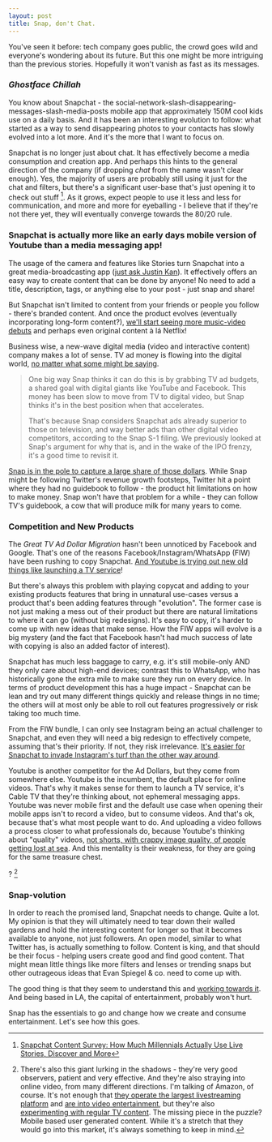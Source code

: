 ```yaml
---
layout: post
title: Snap, don't Chat.
---
```


You've seen it before: tech company goes public, the crowd goes wild and everyone's wondering about its future.
But this one might be more intriguing than the previous stories. Hopefully it won't vanish as fast as its messages.

### *Ghostface Chillah*

You know about Snapchat - the social-network-slash-disappearing-messages-slash-media-posts mobile app that approximately 150M cool kids use on a daily basis.
And it has been an interesting evolution to follow: what started as a way to send disappearing photos to your contacts has slowly evolved into a lot more.
And it's the more that I want to focus on.

Snapchat is no longer just about chat. It has effectively become a media consumption and creation app.
And perhaps this hints to the general direction of the company (if dropping *chat* from the name wasn't clear enough).
Yes, the majority of users are probably still using it just for the chat and filters, but there's a significant user-base that's just opening it to check out stuff [^1].
As it grows, expect people to use it less and less for communication, and more and more for eyeballing - I believe that if they're not there yet, they will eventually converge towards the 80/20 rule.

[^1]: [Snapchat Content Survey: How Much Millennials Actually Use Live Stories, Discover and More](http://variety.com/2016/data/news/snapchat-content-survey-how-much-millennials-actually-use-live-stories-discover-and-more-1201736616/)

<!-- ### Going with the Flow -->

### Snapchat is actually more like an early days mobile version of Youtube than a media messaging app!

The usage of the camera and features like Stories turn Snapchat into a great media-broadcasting app ([just ask Justin Kan](https://justinkan.com/why-i-love-snapchat-23d31ea87d3c)). It effectively offers an easy way to create content that can be done by anyone! No need to add a title, description, tags, or anything else to your post - just snap and share!

But Snapchat isn't limited to content from your friends or people you follow - there's branded content.
And once the product evolves (eventually incorporating long-form content?), [we'll start seeing more music-video debuts](http://www.theverge.com/2015/2/5/7987465/madonna-snapchat-music-video) and perhaps even original content à lá Netflix!

Business wise, a new-wave digital media (video and interactive content) company makes a lot of sense. TV ad money is flowing into the digital world, [no matter what some might be saying](http://www.businessinsider.com/turner-ceo-john-martin-upfronts-digital-tv-2017-3).

> One big way Snap thinks it can do this is by grabbing TV ad budgets, a shared goal with digital giants like YouTube and Facebook. This money has been slow to move from TV to digital video, but Snap thinks it's in the best position when that accelerates.
>
> That's because Snap considers Snapchat ads already superior to those on television, and way better ads than other digital video competitors, according to the Snap S-1 filing. We previously looked at Snap's argument for why that is, and in the wake of the IPO frenzy, it's a good time to revisit it.

[Snap is in the pole to capture a large share of those dollars](http://www.businessinsider.com/how-will-snapchat-make-money-2017-3). While Snap might be following Twitter's revenue growth footsteps, Twitter hit a point where they had no guidebook to follow - the product hit limitations on how to make money.
Snap won't have that problem for a while - they can follow TV's guidebook, a cow that will produce milk for many years to come.

### Competition and New Products

The *Great TV Ad Dollar Migration* hasn't been unnoticed by Facebook and Google. That's one of the reasons Facebook/Instagram/WhatsApp (FIW) have been rushing to copy Snapchat. [And Youtube is trying out new old things like launching a TV service](https://techcrunch.com/2017/04/05/youtubes-35-live-tv-streaming-app-is-now-available-in-five-us-cities/)!

But there's always this problem with playing copycat and adding to your existing products features that bring in unnatural use-cases versus a product that's been adding features through "evolution". The former case is not just making a mess out of their product but there are natural limitations to where it can go (without big redesigns). It's easy to copy, it's harder to come up with new ideas that make sense. How the FIW apps will evolve is a big mystery (and the fact that Facebook hasn't had much success of late with copying is also an added factor of interest).

Snapchat has much less baggage to carry, e.g. it's still mobile-only AND they only care about high-end devices; contrast this to WhatsApp, who has historically gone the extra mile to make sure they run on every device. In terms of product development this has a huge impact - Snapchat can be lean and try out many different things quickly and release things in no time; the others will at most only be able to roll out features progressively or risk taking too much time.

From the FIW bundle, I can only see Instagram being an actual challenger to Snapchat, and even they will need a big redesign to effectively compete, assuming that's their priority. If not, they risk irrelevance. [It's easier for Snapchat to invade Instagram's turf than the other way around](https://techcrunch.com/2017/04/01/snapchat-wins-april-fools-with-its-jab-at-instagram/).

Youtube is another competitor for the Ad Dollars, but they come from somewhere else. Youtube is the incumbent, the default place for online videos. That's why it makes sense for them to launch a TV service, it's Cable TV that they're thinking about, not ephemeral messaging apps.
Youtube was never mobile first and the default use case when opening their mobile apps isn't to record a video, but to consume videos. And that's ok, because that's what most people want to do. And uploading a video follows a process closer to what professionals do, because Youtube's thinking about "quality" videos, [not shorts, with crappy image quality, of people getting lost at sea](https://www.buzzfeed.com/angelospagnolo/dj-khaled-got-lost-at-sea-on-a-jestski). And this mentality is their weakness, for they are going for the same treasure chest.

? [^2]

[^2]: There's also this giant lurking in the shadows - they're very good observers, patient and very effective. And they're also straying into online video, from many different directions. I'm talking of Amazon, of course. It's not enough that [they operate the largest livestreaming platform](https://en.wikipedia.org/wiki/Twitch.tv) and [are into video entertainment](https://en.wikipedia.org/wiki/Amazon_Video), but they're also [experimenting with regular TV content](https://www.recode.net/2017/4/4/15184100/nfl-amazon-football-games-thursday-streaming-watch-live-prime-twitter). The missing piece in the puzzle? Mobile based user generated content. While it's a stretch that they would go into this market, it's always something to keep in mind.

### Snap-volution

In order to reach the promised land, Snapchat needs to change. Quite a lot. My opinion is that they will ultimately need to tear down their walled gardens and hold the interesting content for longer so that it becomes available to anyone, not just followers. An open model, similar to what Twitter has, is actually something to follow. Content is king, and that should be their focus - helping users create good and find good content. That might mean little things like more filters and lenses or trending snaps but other outrageous ideas that Evan Spiegel & co. need to come up with.

The good thing is that they seem to understand this and [working towards it](https://techcrunch.com/2017/03/31/snapchat-now-lets-you-search-across-over-1-million-stories/). And being based in LA, the capital of entertainment, probably won't hurt.

Snap has the essentials to go and change how we create and consume entertainment. Let's see how this goes.
